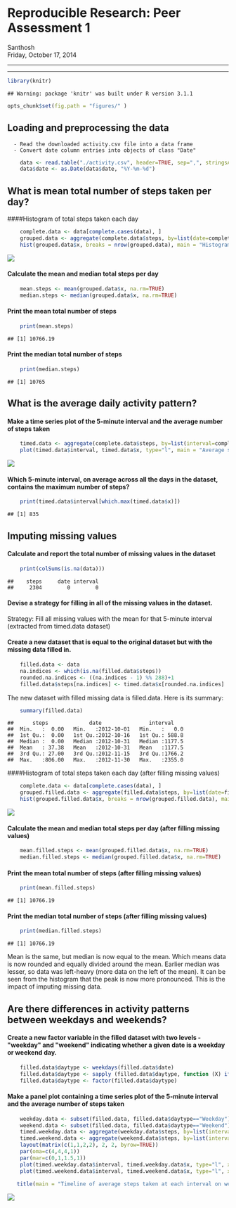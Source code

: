 # Reproducible Research: Peer Assessment 1
Santhosh  
Friday, October 17, 2014  

---

---


```r
library(knitr)
```

```
## Warning: package 'knitr' was built under R version 3.1.1
```

```r
opts_chunk$set(fig.path = "figures/" )
```

## Loading and preprocessing the data

      - Read the downloaded activity.csv file into a data frame
      - Convert date column entries into objects of class "Date"


```r
    data <- read.table("./activity.csv", header=TRUE, sep=",", stringsAsFactors=FALSE)
    data$date <- as.Date(data$date, "%Y-%m-%d")
```

  
  
## What is mean total number of steps taken per day?

####Histogram of total steps taken each day

```r
    complete.data <- data[complete.cases(data), ]
    grouped.data <- aggregate(complete.data$steps, by=list(date=complete.data$date), FUN=sum)
    hist(grouped.data$x, breaks = nrow(grouped.data), main = "Histogram of steps taken everyday", xlab = "Total steps per day")
```

![](figures/unnamed-chunk-2-1.png) 





#### Calculate the mean and median total steps per day

```r
    mean.steps <- mean(grouped.data$x, na.rm=TRUE)
    median.steps <- median(grouped.data$x, na.rm=TRUE)
```
#### Print the mean total number of steps

```r
    print(mean.steps)
```

```
## [1] 10766.19
```
#### Print the median total number of steps

```r
    print(median.steps)
```

```
## [1] 10765
```




## What is the average daily activity pattern?

#### Make a time series plot of the 5-minute interval and the average number of steps taken

```r
    timed.data <- aggregate(complete.data$steps, by=list(interval=complete.data$interval), FUN=mean)
    plot(timed.data$interval, timed.data$x, type="l", main = "Average steps taken at every interval across all days", xlab="5-minute timeline starting 12 am (1500 - 3 pm)", ylab="Average steps taken")
```

![](figures/unnamed-chunk-6-1.png) 

#### Which 5-minute interval, on average across all the days in the dataset, contains the maximum number of steps?

```r
    print(timed.data$interval[which.max(timed.data$x)])
```

```
## [1] 835
```

## Imputing missing values

#### Calculate and report the total number of missing values in the dataset

```r
    print(colSums(is.na(data)))
```

```
##    steps     date interval 
##     2304        0        0
```


#### Devise a strategy for filling in all of the missing values in the dataset. 

Strategy: Fill all missing values with the mean for that 5-minute interval (extracted from timed.data dataset)

#### Create a new dataset that is equal to the original dataset but with the missing data filled in.


```r
    filled.data <- data
    na.indices <- which(is.na(filled.data$steps))
    rounded.na.indices <- ((na.indices - 1) %% 288)+1
    filled.data$steps[na.indices] <- timed.data$x[rounded.na.indices]    
```

The new dataset with filled missing data is filled.data. Here is its summary:

```r
    summary(filled.data)
```

```
##      steps             date               interval     
##  Min.   :  0.00   Min.   :2012-10-01   Min.   :   0.0  
##  1st Qu.:  0.00   1st Qu.:2012-10-16   1st Qu.: 588.8  
##  Median :  0.00   Median :2012-10-31   Median :1177.5  
##  Mean   : 37.38   Mean   :2012-10-31   Mean   :1177.5  
##  3rd Qu.: 27.00   3rd Qu.:2012-11-15   3rd Qu.:1766.2  
##  Max.   :806.00   Max.   :2012-11-30   Max.   :2355.0
```



####Histogram of total steps taken each day (after filling missing values)

```r
    complete.data <- data[complete.cases(data), ]
    grouped.filled.data <- aggregate(filled.data$steps, by=list(date=filled.data$date), FUN=sum)
    hist(grouped.filled.data$x, breaks = nrow(grouped.filled.data), main = "Histogram of steps taken everyday (with filled data)", xlab = "Total steps per day")
```

![](figures/unnamed-chunk-11-1.png) 

#### Calculate the mean and median total steps per day (after filling missing values)

```r
    mean.filled.steps <- mean(grouped.filled.data$x, na.rm=TRUE)
    median.filled.steps <- median(grouped.filled.data$x, na.rm=TRUE)
```
#### Print the mean total number of steps (after filling missing values)

```r
    print(mean.filled.steps)
```

```
## [1] 10766.19
```
#### Print the median total number of steps (after filling missing values)

```r
    print(median.filled.steps)
```

```
## [1] 10766.19
```

Mean is the same, but median is now equal to the mean. Which means data is now rounded and equally divided around the mean. Earlier median was lesser, so data was left-heavy (more data on the left of the mean). It  can be seen from the histogram that the peak is now more pronounced. This is the impact of imputing missing data.


## Are there differences in activity patterns between weekdays and weekends?

#### Create a new factor variable in the filled dataset with two levels - "weekday" and "weekend" indicating whether a given date is a weekday or weekend day.

```r
    filled.data$daytype <- weekdays(filled.data$date)
    filled.data$daytype <- sapply (filled.data$daytype, function (X) ifelse( (X == "Saturday" || X == "Sunday"), "Weekend", "Weekday" ) ) 
    filled.data$daytype <- factor(filled.data$daytype)
```


#### Make a panel plot containing a time series plot of the 5-minute interval and the average number of steps taken

```r
    weekday.data <- subset(filled.data, filled.data$daytype=="Weekday")
    weekend.data <- subset(filled.data, filled.data$daytype=="Weekend")
    timed.weekday.data <- aggregate(weekday.data$steps, by=list(interval=weekday.data$interval), FUN=mean)
    timed.weekend.data <- aggregate(weekend.data$steps, by=list(interval=weekend.data$interval), FUN=mean)
    layout(matrix(c(1,1,2,2), 2, 2, byrow=TRUE))
    par(oma=c(4,4,4,1))
    par(mar=c(0,1,1.5,1))
    plot(timed.weekday.data$interval, timed.weekday.data$x, type="l", xlab="", ylab="", main="Weekdays", xaxt='n')
    plot(timed.weekend.data$interval, timed.weekend.data$x, type="l", xlab="", ylab="", main="Weekends")
    
   title(main = "Timeline of average steps taken at each interval on weekdays vs weekends", xlab="5-minute timeline starting 12 am (1500 - 3 pm)", ylab="Average steps taken", outer=TRUE)
```

![](figures/unnamed-chunk-16-1.png) 






